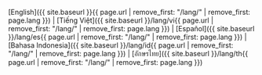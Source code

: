 [English]({{ site.baseurl }}{{ page.url | remove_first: "/lang/" | remove_first: page.lang }}) | [Tiếng Việt]({{ site.baseurl }}/lang/vi{{ page.url | remove_first: "/lang/" | remove_first: page.lang }}) | [Español]({{ site.baseurl }}/lang/es{{ page.url | remove_first: "/lang/" | remove_first: page.lang }}) | [Bahasa Indonesia]({{ site.baseurl }}/lang/id{{ page.url | remove_first: "/lang/" | remove_first: page.lang }}) | [อักษรไทย]({{ site.baseurl }}/lang/th{{ page.url | remove_first: "/lang/" | remove_first: page.lang }})